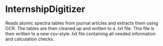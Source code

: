 # InternshipDigitizer
Reads atomic spectra tables from journal articles and extracts them using OCR. The tables are then cleaned up and written to a .txt file. This file is then written to a new csv-style .txt file containing all needed information and calculation checks.
